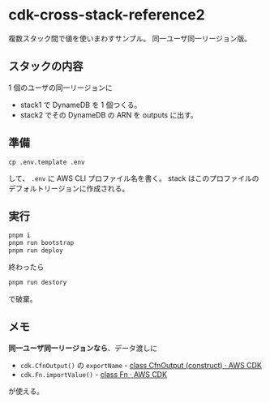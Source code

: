 # cdk-cross-stack-reference2

複数スタック間で値を使いまわすサンプル。
同一ユーザ同一リージョン版。

## スタックの内容

1 個のユーザの同一リージョンに

- stack1 で DynameDB を 1 個つくる。
- stack2 でその DynameDB の ARN を outputs に出す。

## 準備

```
cp .env.template .env
```

して、 `.env` に AWS CLI プロファイル名を書く。
stack はこのプロファイルのデフォルトリージョンに作成される。

## 実行

```sh
pnpm i
pnpm run bootstrap
pnpm run deploy
```

終わったら

```sh
pnpm run destory
```

で破棄。

## メモ

**同一ユーザ同一リージョンなら**、データ渡しに

- `cdk.CfnOutput()` の `exportName` - [class CfnOutput (construct) · AWS CDK](https://docs.aws.amazon.com/cdk/api/v2/docs/aws-cdk-lib.CfnOutput.html#exportname)
- `cdk.Fn.importValue()` - [class Fn · AWS CDK](https://docs.aws.amazon.com/cdk/api/v2/docs/aws-cdk-lib.Fn.html#static-importwbrvaluesharedvaluetoimport)

が使える。
